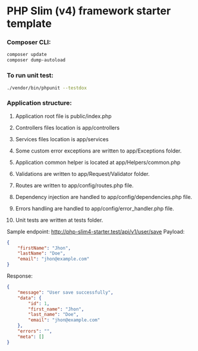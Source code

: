 # PHP Slim (v4) framework starter template

### Composer CLI:

```bash
composer update
composer dump-autoload
```

### To run unit test:

```bash
./vendor/bin/phpunit --testdox
```

### Application structure:

1. Application root file is public/index.php

2. Controllers files location is app/controllers

3. Services files location is app/services

4. Some custom error exceptions are written to app/Exceptions folder.

5. Application common helper is located at app/Helpers/common.php

6. Validations are written to app/Request/Validator folder.

7. Routes are written to app/config/routes.php file.

8. Dependency injection are handled to app/config/dependencies.php file.

9. Errors handling are handled to app/config/error_handler.php file.

10. Unit tests are written at tests folder.

Sample endpoint: http://php-slim4-starter.test/api/v1/user/save
Payload:

```json
{
	"firstName": "Jhon",
	"lastName": "Doe",
	"email": "jhon@example.com"
}
```

Response:

```json
{
	"message": "User save successfully",
	"data": {
		"id": 1,
		"first_name": "Jhon",
		"last_name": "Doe",
		"email": "jhon@example.com"
	},
	"errors": "",
	"meta": []
}
```
